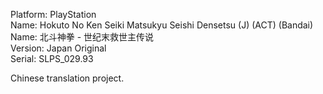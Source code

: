Platform: PlayStation   
Name: Hokuto No Ken Seiki Matsukyu Seishi Densetsu (J) (ACT) (Bandai)  
Name: 北斗神拳 - 世纪末救世主传说  
Version: Japan Original  
Serial: SLPS_029.93  

Chinese translation project.
  

